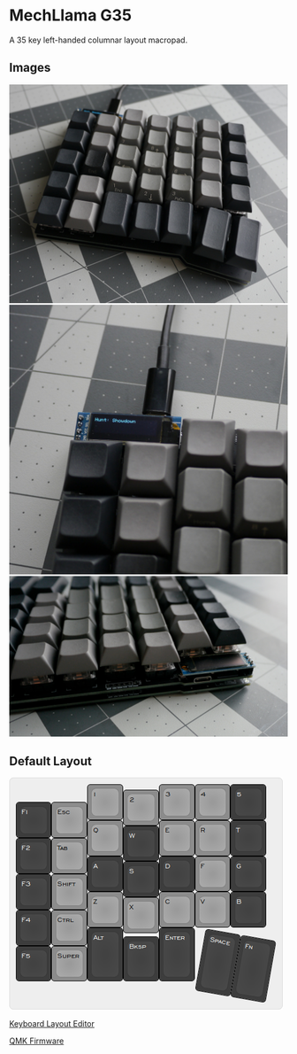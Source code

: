 # MechLlama G35
A 35 key left-handed columnar layout macropad.

## Images
![G35 Front](images/g35v2.jpg)
![G35 OLED](images/g35v2oled.jpg)
![G35 Back](images/g35v2back.jpg)

## Default Layout
![G35 Layout](images/kle-v2.png)

[Keyboard Layout Editor](http://www.keyboard-layout-editor.com/##@@_x:2&c=%238c8c8c&p=DSA%3B&=1&_x:1%3B&=3&=4&_c=%233d3d3d&t=%23ffffff%3B&=5%3B&@_y:-0.85&x:3&c=%238c8c8c&t=%23000000%3B&=2%3B&@_y:-0.65&c=%233d3d3d&t=%23ffffff%3B&=F1&_c=%238c8c8c&t=%23000000%3B&=Esc%3B&@_y:-0.5&x:2%3B&=Q&_x:1%3B&=E&=R&_c=%233d3d3d&t=%23ffffff%3B&=T%3B&@_y:-0.8500000000000001&x:3%3B&=W%3B&@_y:-0.6499999999999999%3B&=F2&_c=%238c8c8c&t=%23000000%3B&=Tab%3B&@_y:-0.5&x:2&c=%233d3d3d&t=%23ffffff%3B&=A&_x:1%3B&=D&_c=%238c8c8c&t=%23000000%3B&=F&_c=%233d3d3d&t=%23ffffff%3B&=G%3B&@_y:-0.8500000000000001&x:3%3B&=S%3B&@_y:-0.6499999999999999%3B&=F3&_c=%238c8c8c&t=%23000000%3B&=Shift%3B&@_y:-0.5&x:2%3B&=Z&_x:1%3B&=C&=V&_c=%233d3d3d&t=%23ffffff%3B&=B%3B&@_y:-0.8500000000000001&x:3&c=%238c8c8c&t=%23000000%3B&=X%3B&@_y:-0.6499999999999999&c=%233d3d3d&t=%23ffffff%3B&=F4&_c=%238c8c8c&t=%23000000%3B&=Ctrl%3B&@_y:-0.5&x:2&c=%233d3d3d&t=%23ffffff&h:1.5%3B&=Alt&_x:1&h:1.5%3B&=Enter%3B&@_y:-0.75&x:3&h:1.25%3B&=Bksp%3B&@_y:-0.75%3B&=F5&_c=%238c8c8c&t=%23000000%3B&=Super%3B&@_r:10&rx:5&ry:5.75&y:-1.75&c=%233d3d3d&t=%23ffffff&h:1.75%3B&=Space&_h:1.75%3B&=Fn)

[QMK Firmware](https://github.com/qmk/qmk_firmware/tree/master/keyboards/mechllama/g35)
